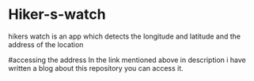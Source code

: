 # Hiker-s-watch
hikers watch is an app which detects the longitude and latitude and the address of the location

#accessing the address
 In the link mentioned above in description i have written a blog about this 
 repository you can access it.


